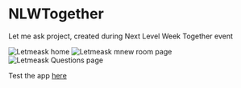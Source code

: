 # NLWTogether
Let me ask project, created during Next Level Week Together event

![Letmeask home](https://i.imgur.com/CUIAzln.png)
![Letmeask mnew room page](https://i.imgur.com/Lri2kGT.png)
![Letmeask Questions page](https://i.imgur.com/dkSAHht.png)

Test the app <a href="https://letmeask-a48d6.web.app/">here</a>
